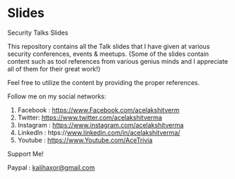 # Slides


Security Talks Slides

This repository contains all the Talk slides that I have given at various security conferences, events & meetups. {Some of the slides contain content such as tool references from various genius minds and I appreciate all of them for their great work!}

Feel free to utilize the content by providing the proper references.
   
Follow me on my social networks:

1. Facebook :  https://www.Facebook.com/acelakshitverm
2. Twitter:    https://www.twitter.com/acelakshitverma
3. Instagram : https://www.instagram.com/acelakshitverma
4. LinkedIn :  htps://www.linkedin.com/in/acelakshitverma/
5. Youtube :   https://www.Youtube.com/AceTrivia

Support Me!

Paypal : kalihaxor@gmail.com 


